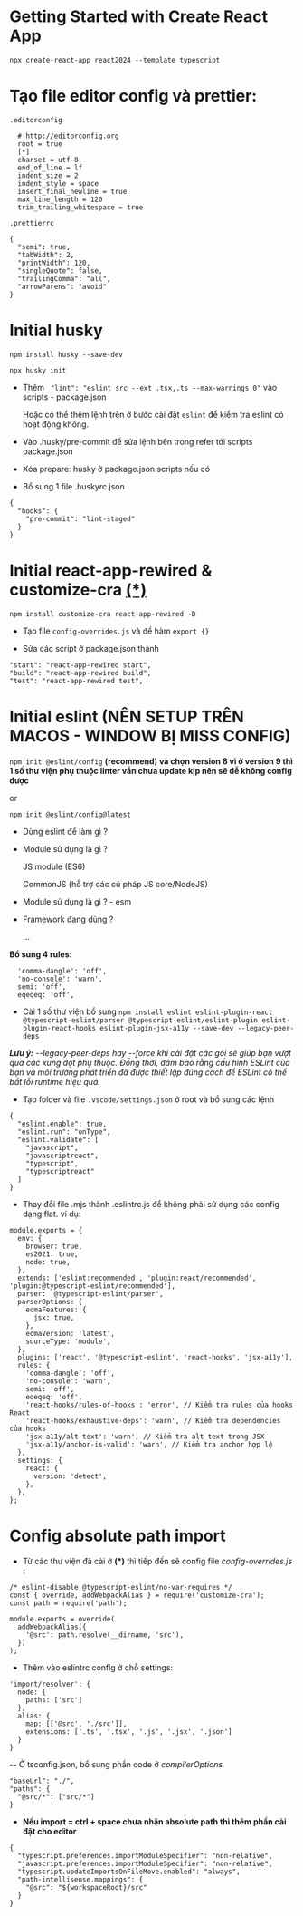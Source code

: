 # Getting Started with Create React App

`npx create-react-app react2024 --template typescript`

# Tạo file editor config và prettier:

`.editorconfig`

```
  # http://editorconfig.org
  root = true
  [*]
  charset = utf-8
  end_of_line = lf
  indent_size = 2
  indent_style = space
  insert_final_newline = true
  max_line_length = 120
  trim_trailing_whitespace = true
```

`.prettierrc`

```
{
  "semi": true,
  "tabWidth": 2,
  "printWidth": 120,
  "singleQuote": false,
  "trailingComma": "all",
  "arrowParens": "avoid"
}
```

# Initial husky

`npm install husky --save-dev`

`npx husky init`

- Thêm ` "lint": "eslint src --ext .tsx,.ts --max-warnings 0"` vào scripts - package.json

  Hoặc có thể thêm lệnh trên ở bước cài đặt `eslint` để kiểm tra eslint có hoạt động không.

- Vào .husky/pre-commit để sửa lệnh bên trong refer tới scripts package.json

- Xóa prepare: husky ở package.json scripts nếu có

- Bổ sung 1 file .huskyrc.json

```
{
  "hooks": {
    "pre-commit": "lint-staged"
  }
}
```

# Initial react-app-rewired & customize-cra [(\*)](#config1)

`npm install customize-cra react-app-rewired -D`

- Tạo file `config-overrides.js` và để hàm `export {}`

- Sửa các script ở package.json thành

```
"start": "react-app-rewired start",
"build": "react-app-rewired build",
"test": "react-app-rewired test",
```

# Initial eslint (NÊN SETUP TRÊN MACOS - WINDOW BỊ MISS CONFIG)

`npm init @eslint/config` **(recommend) và chọn version 8 vì ở version 9 thì 1 số thư viện phụ thuộc linter vẫn chưa update kịp nên sẽ dễ không config được**

or

`npm init @eslint/config@latest`

- Dùng eslint để làm gì ?

- Module sử dụng là gì ?

  JS module (ES6)

  CommonJS (hỗ trợ các cú pháp JS core/NodeJS)

- Module sử dụng là gì ? - esm

- Framework đang dùng ?

  ...

**Bổ sung 4 rules:**

```
  'comma-dangle': 'off',
  'no-console': 'warn',
  semi: 'off',
  eqeqeq: 'off',
```

- Cài 1 số thư viện bổ sung
  `npm install eslint eslint-plugin-react @typescript-eslint/parser @typescript-eslint/eslint-plugin eslint-plugin-react-hooks eslint-plugin-jsx-a11y --save-dev --legacy-peer-deps`

_**Lưu ý:** --legacy-peer-deps hay --force khi cài đặt các gói sẽ giúp bạn vượt qua các xung đột phụ thuộc. Đồng thời, đảm bảo rằng cấu hình ESLint của bạn và môi trường phát triển đã được thiết lập đúng cách để ESLint có thể bắt lỗi runtime hiệu quả._

- Tạo folder và file `.vscode/settings.json` ở root và bổ sung các lệnh

```
{
  "eslint.enable": true,
  "eslint.run": "onType",
  "eslint.validate": [
    "javascript",
    "javascriptreact",
    "typescript",
    "typescriptreact"
  ]
}
```

- Thay đổi file .mjs thành .eslintrc.js để không phải sử dụng các config dạng flat. ví dụ:

```
module.exports = {
  env: {
    browser: true,
    es2021: true,
    node: true,
  },
  extends: ['eslint:recommended', 'plugin:react/recommended', 'plugin:@typescript-eslint/recommended'],
  parser: '@typescript-eslint/parser',
  parserOptions: {
    ecmaFeatures: {
      jsx: true,
    },
    ecmaVersion: 'latest',
    sourceType: 'module',
  },
  plugins: ['react', '@typescript-eslint', 'react-hooks', 'jsx-a11y'],
  rules: {
    'comma-dangle': 'off',
    'no-console': 'warn',
    semi: 'off',
    eqeqeq: 'off',
    'react-hooks/rules-of-hooks': 'error', // Kiểm tra rules của hooks React
    'react-hooks/exhaustive-deps': 'warn', // Kiểm tra dependencies của hooks
    'jsx-a11y/alt-text': 'warn', // Kiểm tra alt text trong JSX
    'jsx-a11y/anchor-is-valid': 'warn', // Kiểm tra anchor hợp lệ
  },
  settings: {
    react: {
      version: 'detect',
    },
  },
};
```

# Config absolute path import

- Từ các thư viện đã cài ở **<a id="config1">(\*)</a>** thì tiếp đến sẽ config file _config-overrides.js_ :

```
/* eslint-disable @typescript-eslint/no-var-requires */
const { override, addWebpackAlias } = require('customize-cra');
const path = require('path');

module.exports = override(
  addWebpackAlias({
    '@src': path.resolve(__dirname, 'src'),
  })
);
```

- Thêm vào eslintrc config ở chỗ settings:

```
'import/resolver': {
  node: {
    paths: ['src']
  },
  alias: {
    map: [['@src', './src']],
    extensions: ['.ts', '.tsx', '.js', '.jsx', '.json']
  }
}
```

-- Ở tsconfig.json, bổ sung phần code ở _compilerOptions_

```
"baseUrl": "./",
"paths": {
  "@src/*": ["src/*"]
}
```

- **Nếu import = ctrl + space chưa nhận absolute path thì thêm phần cài đặt cho editor**

```
{
  "typescript.preferences.importModuleSpecifier": "non-relative",
  "javascript.preferences.importModuleSpecifier": "non-relative",
  "typescript.updateImportsOnFileMove.enabled": "always",
  "path-intellisense.mappings": {
    "@src": "${workspaceRoot}/src"
  }
}
```
